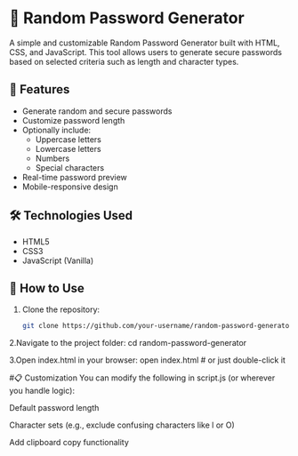 # 🔐 Random Password Generator

A simple and customizable Random Password Generator built with HTML, CSS, and JavaScript. This tool allows users to generate secure passwords based on selected criteria such as length and character types.

## 🚀 Features

- Generate random and secure passwords
- Customize password length
- Optionally include:
  - Uppercase letters
  - Lowercase letters
  - Numbers
  - Special characters
- Real-time password preview
- Mobile-responsive design

## 🛠 Technologies Used

- HTML5
- CSS3
- JavaScript (Vanilla)

 ## 🧰 How to Use

1. Clone the repository:
   ```bash
   git clone https://github.com/your-username/random-password-generator.git
2.Navigate to the project folder:
  cd random-password-generator
  
3.Open index.html in your browser:
  open index.html  # or just double-click it
  
#📋 Customization
You can modify the following in script.js (or wherever you handle logic):

Default password length

Character sets (e.g., exclude confusing characters like l or O)

Add clipboard copy functionality

   
